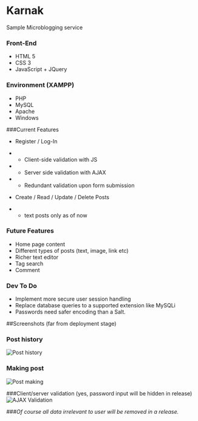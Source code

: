 Karnak
======
Sample Microblogging service


### Front-End
+ HTML 5
+ CSS 3
+ JavaScript + JQuery

### Environment (XAMPP)
+ PHP
+ MySQL
+ Apache
+ Windows

###Current Features
- Register / Log-In
+ + Client-side validation with JS
+ + Server side validation with AJAX
+ + Redundant validation upon form submission 
- Create / Read / Update / Delete Posts 
+ + text posts only as of now

### Future Features
+ Home page content
+ Different types of posts (text, image, link etc)
+ Richer text editor
+ Tag search
+ Comment

### Dev To Do
+ Implement more secure user session handling 
+ Replace database queries to a supported extension like MySQLi
+ Passwords need safer encoding than a Salt.

##Screenshots (far from deployment stage)

### Post history
![Post history](http://img203.imageshack.us/img203/7545/k01.png)

### Making post

![Post making](http://img818.imageshack.us/img818/8322/k02.png)

###Client/server validation (yes, password input will be hidden in release)
![AJAX Validation](http://img708.imageshack.us/img708/3356/k03.png)

###*Of course all data irrelevant to user will be removed in a release.*